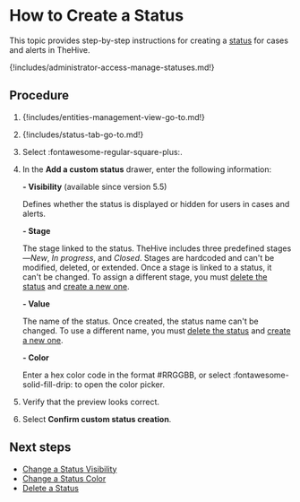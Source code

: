 # How to Create a Status

This topic provides step-by-step instructions for creating a [status](about-statuses.md) for cases and alerts in TheHive.

{!includes/administrator-access-manage-statuses.md!}

## Procedure

1. {!includes/entities-management-view-go-to.md!}

2. {!includes/status-tab-go-to.md!}

3. Select :fontawesome-regular-square-plus:.

4. In the **Add a custom status** drawer, enter the following information:

    **- Visibility** (available since version 5.5)

    Defines whether the status is displayed or hidden for users in cases and alerts.

    **- Stage**

    The stage linked to the status. TheHive includes three predefined stages—*New*, *In progress*, and *Closed*. Stages are hardcoded and can't be modified, deleted, or extended. Once a stage is linked to a status, it can't be changed. To assign a different stage, you must [delete the status](delete-a-status.md) and [create a new one](create-a-status.md).

    **- Value**

    The name of the status. Once created, the status name can't be changed. To use a different name, you must [delete the status](delete-a-status.md) and [create a new one](create-a-status.md).

    **- Color**

    Enter a hex color code in the format #RRGGBB, or select :fontawesome-solid-fill-drip: to open the color picker.

5. Verify that the preview looks correct.

6. Select **Confirm custom status creation**.

## Next steps

* [Change a Status Visibility](change-visibility-of-a-status.md)
* [Change a Status Color](change-color-of-a-status.md)
* [Delete a Status](delete-a-status.md)